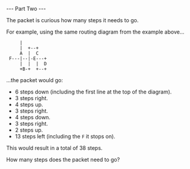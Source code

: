 --- Part Two ---

The packet is curious how many steps it needs to go.

For example, using the same routing diagram from the example above...

```plain
     |          
     |  +--+    
     A  |  C    
 F---|--|-E---+ 
     |  |  |  D 
     +B-+  +--+ 
```

...the packet would go:

- 6 steps down (including the first line at the top of the diagram).
- 3 steps right.
- 4 steps up.
- 3 steps right.
- 4 steps down.
- 3 steps right.
- 2 steps up.
- 13 steps left (including the `F` it stops on).

This would result in a total of 38 steps.

How many steps does the packet need to go?

